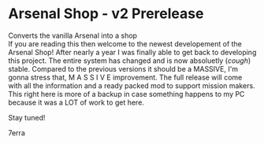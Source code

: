 # Arsenal Shop - v2 Prerelease
Converts the vanilla Arsenal into a shop  
If you are reading this then welcome to the newest developement of the Arsenal Shop! After nearly a year I was finally able to get back to developing this project. The entire system has changed and is now absoluetly (*cough*) stable. Compared to the previous versions it should be a MASSIVE, I'm gonna stress that, M A S S I V E improvement. The full release will come with all the information and a ready packed mod to support mission makers. This right here is more of a backup in case something happens to my PC because it was a LOT of work to get here.

Stay tuned!

7erra
